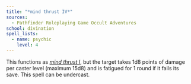 ```yaml
---
title: "*mind thrust IV*"
sources:
  - Pathfinder Roleplaying Game Occult Adventures
school: divination
spell_lists:
  - name: psychic
    level: 4
---
```


This functions as [*mind thrust I*](/spells/mind-thrust-i/), but the target takes 1d8 points of damage per caster level (maximum 15d8) and is fatigued for 1 round if it fails its save. This spell can be undercast.
